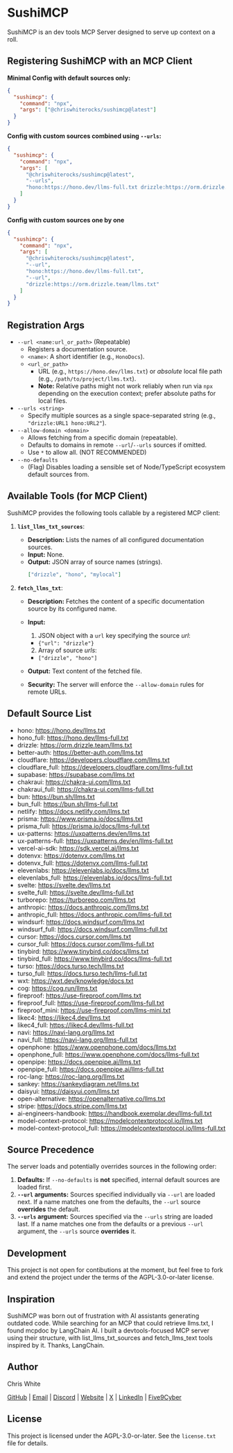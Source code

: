# SushiMCP

SushiMCP is an dev tools MCP Server designed to serve up context on a roll.

## Registering SushiMCP with an MCP Client

**Minimal Config with default sources only:**

```json
{
  "sushimcp": {
    "command": "npx",
    "args": ["@chriswhiterocks/sushimcp@latest"]
  }
}
```

**Config with custom sources combined using `--urls`:**

```json
{
  "sushimcp": {
    "command": "npx",
    "args": [
      "@chriswhiterocks/sushimcp@latest",
      "--urls",
      "hono:https://hono.dev/llms-full.txt drizzle:https://orm.drizzle.team/llms.txt"
    ]
  }
}
```

**Config with custom sources one by one**

```json
{
  "sushimcp": {
    "command": "npx",
    "args": [
      "@chriswhiterocks/sushimcp@latest",
      "--url",
      "hono:https://hono.dev/llms-full.txt",
      "--url",
      "drizzle:https://orm.drizzle.team/llms.txt"
    ]
  }
}
```

## Registration Args

- `--url <name:url_or_path>` (Repeatable)
  - Registers a documentation source.
  - `<name>`: A short identifier (e.g., `HonoDocs`).
  - `<url_or_path>`
    - URL (e.g., `https://hono.dev/llms.txt`) or _absolute_ local file path (e.g., `/path/to/project/llms.txt`).
    - **Note:** Relative paths might not work reliably when run via `npx` depending on the execution context; prefer absolute paths for local files.
- `--urls <string>`
  - Specify multiple sources as a single space-separated string (e.g., `"drizzle:URL1 hono:URL2"`).
- `--allow-domain <domain>`
  - Allows fetching from a specific domain (repeatable).
  - Defaults to domains in remote `--url`/`--urls` sources if omitted.
  - Use `*` to allow all. (NOT RECOMMENDED)
- `--no-defaults`
  - (Flag) Disables loading a sensible set of Node/TypeScript ecosystem default sources from.

## Available Tools (for MCP Client)

SushiMCP provides the following tools callable by a registered MCP client:

1.  **`list_llms_txt_sources`**:

    - **Description:** Lists the names of all configured documentation sources.
    - **Input:** None.
    - **Output:** JSON array of source names (strings).
      ```json
      ["drizzle", "hono", "mylocal"]
      ```

2.  **`fetch_llms_txt`**:

    - **Description:** Fetches the content of a specific documentation source by its configured name.
    - **Input:**

      1. JSON object with a `url` key specifying the source _url_:

      - `{"url": "drizzle"}`

      2. Array of source _urls_:

      - `["drizzle", "hono"]`

    - **Output:** Text content of the fetched file.
    - **Security:** The server will enforce the `--allow-domain` rules for remote URLs.

## Default Source List

- hono: https://hono.dev/llms.txt
- hono_full: https://hono.dev/llms-full.txt
- drizzle: https://orm.drizzle.team/llms.txt
- better-auth: https://better-auth.com/llms.txt
- cloudflare: https://developers.cloudflare.com/llms.txt
- cloudflare_full: https://developers.cloudflare.com/llms-full.txt
- supabase: https://supabase.com/llms.txt
- chakraui: https://chakra-ui.com/llms.txt
- chakraui_full: https://chakra-ui.com/llms-full.txt
- bun: https://bun.sh/llms.txt
- bun_full: https://bun.sh/llms-full.txt
- netlify: https://docs.netlify.com/llms.txt
- prisma: https://www.prisma.io/docs/llms.txt
- prisma_full: https://prisma.io/docs/llms-full.txt
- ux-patterns: https://uxpatterns.dev/en/llms.txt
- ux-patterns-full: https://uxpatterns.dev/en/llms-full.txt
- vercel-ai-sdk: https://sdk.vercel.ai/llms.txt
- dotenvx: https://dotenvx.com/llms.txt
- dotenvx_full: https://dotenvx.com/llms-full.txt
- elevenlabs: https://elevenlabs.io/docs/llms.txt
- elevenlabs_full: https://elevenlabs.io/docs/llms-full.txt
- svelte: https://svelte.dev/llms.txt
- svelte_full: https://svelte.dev/llms-full.txt
- turborepo: https://turborepo.com/llms.txt
- anthropic: https://docs.anthropic.com/llms.txt
- anthropic_full: https://docs.anthropic.com/llms-full.txt
- windsurf: https://docs.windsurf.com/llms.txt
- windsurf_full: https://docs.windsurf.com/llms-full.txt
- cursor: https://docs.cursor.com/llms.txt
- cursor_full: https://docs.cursor.com/llms-full.txt
- tinybird: https://www.tinybird.co/docs/llms.txt
- tinybird_full: https://www.tinybird.co/docs/llms-full.txt
- turso: https://docs.turso.tech/llms.txt
- turso_full: https://docs.turso.tech/llms-full.txt
- wxt: https://wxt.dev/knowledge/docs.txt
- cog: https://cog.run/llms.txt
- fireproof: https://use-fireproof.com/llms.txt
- fireproof_full: https://use-fireproof.com/llms-full.txt
- fireproof_mini: https://use-fireproof.com/llms-mini.txt
- likec4: https://likec4.dev/llms.txt
- likec4_full: https://likec4.dev/llms-full.txt
- navi: https://navi-lang.org/llms.txt
- navi_full: https://navi-lang.org/llms-full.txt
- openphone: https://www.openphone.com/docs/llms.txt
- openphone_full: https://www.openphone.com/docs/llms-full.txt
- openpipe: https://docs.openpipe.ai/llms.txt
- openpipe_full: https://docs.openpipe.ai/llms-full.txt
- roc-lang: https://roc-lang.org/llms.txt
- sankey: https://sankeydiagram.net/llms.txt
- daisyui: https://daisyui.com/llms.txt
- open-alternative: https://openalternative.co/llms.txt
- stripe: https://docs.stripe.com/llms.txt
- ai-engineers-handbook: https://handbook.exemplar.dev/llms-full.txt
- model-context-protocol: https://modelcontextprotocol.io/llms.txt
- model-context-protocol_full: https://modelcontextprotocol.io/llms-full.txt

## Source Precedence

The server loads and potentially overrides sources in the following order:

1.  **Defaults:** If `--no-defaults` is **not** specified, internal default sources are loaded first.
2.  **`--url` arguments:** Sources specified individually via `--url` are loaded next. If a name matches one from the defaults, the `--url` source **overrides** the default.
3.  **`--urls` argument:** Sources specified via the `--urls` string are loaded last. If a name matches one from the defaults or a previous `--url` argument, the `--urls` source **overrides** it.

## Development

This project is not open for contibutions at the moment, but feel free to fork and extend the project under the terms of the AGPL-3.0-or-later license.

## Inspiration

SushiMCP was born out of frustration with AI assistants generating outdated code. While searching for an MCP that could retrieve llms.txt, I found mcpdoc by LangChain AI. I built a devtools-focused MCP server using their structure, with list_llms_txt_sources and fetch_llms_text tools inspired by it. Thanks, LangChain.

## Author

Chris White

[GitHub](https://github.com/maverickg59) | [Email](mailto:chris@chriswhite.rocks) | [Discord](https://discord.com/users/1115027188840939560) | [Website](https://chriswhite.rocks) | [X](https://x.com/chriswhiterox) | [LinkedIn](https://www.linkedin.com/in/chrisewhite) | [Five9Cyber](https://www.fiv9cyber.com/)

## License

This project is licensed under the AGPL-3.0-or-later. See the `license.txt` file for details.
